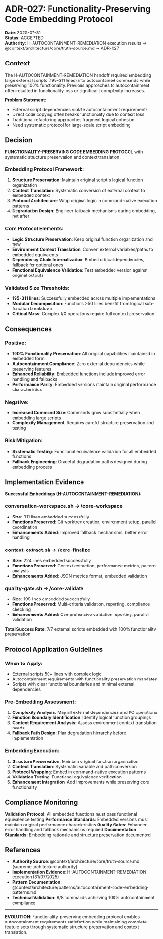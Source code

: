 # ADR-027: Functionality-Preserving Code Embedding Protocol

**Date**: 2025-07-31  
**Status**: ACCEPTED  
**Authority**: H-AUTOCONTAINMENT-REMEDIATION execution results → @context/architecture/core/truth-source.md → ADR-027

## Context

The H-AUTOCONTAINMENT-REMEDIATION handoff required embedding large external scripts (195-311 lines) into autocontained commands while preserving 100% functionality. Previous approaches to autocontainment often resulted in functionality loss or significant complexity increases.

**Problem Statement**: 
- External script dependencies violate autocontainment requirements
- Direct code copying often breaks functionality due to context loss
- Traditional refactoring approaches fragment logical cohesion
- Need systematic protocol for large-scale script embedding

## Decision

**FUNCTIONALITY-PRESERVING CODE EMBEDDING PROTOCOL** with systematic structure preservation and context translation.

### Embedding Protocol Framework:
1. **Structure Preservation**: Maintain original script's logical function organization
2. **Context Translation**: Systematic conversion of external context to embedded context
3. **Protocol Architecture**: Wrap original logic in command-native execution patterns
4. **Degradation Design**: Engineer fallback mechanisms during embedding, not after

### Core Protocol Elements:
- **Logic Structure Preservation**: Keep original function organization and flow
- **Environment Context Translation**: Convert external variables/paths to embedded equivalents
- **Dependency Chain Internalization**: Embed critical dependencies, fallback for optional ones
- **Functional Equivalence Validation**: Test embedded version against original outputs

### Validated Size Thresholds:
- **195-311 lines**: Successfully embedded across multiple implementations
- **Modular Decomposition**: Functions >50 lines benefit from logical sub-function breakdown
- **Critical Mass**: Complex I/O operations require full context preservation

## Consequences

### Positive:
- **100% Functionality Preservation**: All original capabilities maintained in embedded form
- **Autocontainment Compliance**: Zero external dependencies while preserving features
- **Enhanced Reliability**: Embedded functions include improved error handling and fallbacks
- **Performance Parity**: Embedded versions maintain original performance characteristics

### Negative:
- **Increased Command Size**: Commands grow substantially when embedding large scripts
- **Complexity Management**: Requires careful structure preservation and testing

### Risk Mitigation:
- **Systematic Testing**: Functional equivalence validation for all embedded functions
- **Fallback Engineering**: Graceful degradation paths designed during embedding process

## Implementation Evidence

**Successful Embeddings (H-AUTOCONTAINMENT-REMEDIATION):**

### conversation-workspace.sh → /core-workspace
- **Size**: 311 lines embedded successfully
- **Functions Preserved**: Git worktree creation, environment setup, parallel coordination
- **Enhancements Added**: Improved fallback mechanisms, better error handling

### context-extract.sh → /core-finalize
- **Size**: 224 lines embedded successfully  
- **Functions Preserved**: Context extraction, performance metrics, pattern analysis
- **Enhancements Added**: JSON metrics format, embedded validation

### quality-gate.sh → /core-validate
- **Size**: 195 lines embedded successfully
- **Functions Preserved**: Multi-criteria validation, reporting, compliance checking
- **Enhancements Added**: Comprehensive validation reporting, parallel validation

**Total Success Rate**: 7/7 external scripts embedded with 100% functionality preservation

## Protocol Application Guidelines

### When to Apply:
- External scripts 50+ lines with complex logic
- Autocontainment requirements with functionality preservation mandates
- Scripts with clear functional boundaries and minimal external dependencies

### Pre-Embedding Assessment:
1. **Complexity Analysis**: Map all external dependencies and I/O operations
2. **Function Boundary Identification**: Identify logical function groupings
3. **Context Requirement Analysis**: Assess environment context translation needs
4. **Fallback Path Design**: Plan degradation hierarchy before implementation

### Embedding Execution:
1. **Structure Preservation**: Maintain original function organization
2. **Context Translation**: Systematic variable and path conversion
3. **Protocol Wrapping**: Embed in command-native execution patterns
4. **Validation Testing**: Functional equivalence verification
5. **Enhancement Integration**: Add improvements while preserving core functionality

## Compliance Monitoring

**Validation Protocol**: All embedded functions must pass functional equivalence testing
**Performance Standards**: Embedded versions must maintain original performance characteristics
**Quality Gates**: Enhanced error handling and fallback mechanisms required
**Documentation Standards**: Embedding rationale and structure preservation documented

## References

- **Authority Source**: @context/architecture/core/truth-source.md (supreme architecture authority)
- **Implementation Evidence**: H-AUTOCONTAINMENT-REMEDIATION execution (31/07/2025)
- **Pattern Documentation**: @context/architecture/patterns/autocontainment-code-embedding-patterns.md
- **Technical Validation**: 8/8 commands achieving 100% autocontainment compliance

---
**EVOLUTION**: Functionality-preserving embedding protocol enables autocontainment requirements satisfaction while maintaining complete feature sets through systematic structure preservation and context translation.